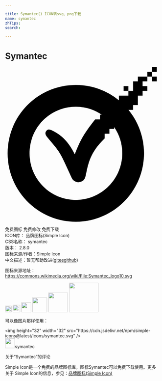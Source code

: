 ```yaml
---

title: Symantec() ICON转svg、png下载
name: symantec
zhTips: 
search: 

---
```


# Symantec  <small style="font-size: 60%;font-weight: 100"></small>

<div id="svg" class="svg-wrap">
<svg role="img" xmlns="http://www.w3.org/2000/svg" viewBox="0 0 24 24"><title>Symantec icon</title><path d="M22.877 0v.738h.738V0h-.738zm0 .738h-.738v.739h.738V.738zm0 .739v.738h.738v-.738h-.738zm-.738 0h-1.477v.738h-.738V3.69h-.738v.74h-1.479v.725A10.572 10.572 0 0011 2.77C5.136 2.77.385 7.52.385 13.385.385 19.248 5.136 24 11 24s10.615-4.752 10.615-10.615c0-2.56-.904-4.906-2.412-6.739h.72v-.738h.74V4.43h.737V3.69h.739v-.738H21.4v-.738h.739v-.738zM19.186 3.69v-.738h-.74v.738h.74zM11 6.154a7.193 7.193 0 014.033 1.23h-.28v.739h-.737c-1.927 2.409-2.414 3.466-3.182 5.414-.871-1.763-1.911-2.978-3.711-3.783l-.02-.006c-.327-.083-.493-.125-.718.19-.23.322-.092.613.183.955a35.212 35.212 0 00.586.703c.547.646 1.095 1.289 1.508 2.035.408.738.877 1.772 1.242 2.574.223.49.406.894.51 1.088.22.406.752.584.955.584.985-.117 1.08-.582 1.242-1.379l.057-.264c.336-1.574.771-3.203 2.824-5.158v-.736h.738V9.6h.74v-.295a7.193 7.193 0 011.26 4.08c0 3.99-3.24 7.23-7.23 7.23s-7.2-3.24-7.2-7.23 3.21-7.23 7.2-7.23z"/></svg>
</div>
<detail full-name='symantec'></detail>

<div class="detail-page">
<p>
<span><span class="badge-success badge">免费图标</span> <span class="badge-success badge">免费修改</span>  <span class="badge-success badge">免费下载</span> </span>
<br/>
<span>
ICON库：
<span class="badge-secondary badge">品牌图标(Simple Icon)</span> 
</span>
<br/>
<span>
CSS名称：
<span class="badge-secondary badge">symantec</span> 
</span>

<br/>
<span>
版本：
<span class="badge-secondary badge">2.8.0</span> 
</span>
<br/>
<span>图标来源/作者：<span class="badge-light badge">Simple Icon</span></span> 
<br/>
<span class="zh-detail">中文描述：暂无<span class="help-link"><span>帮助改进</span>(<a href="https://gitee.com/liuwave/icon-helper/edit/master/json/brands/symantec.json" target="_blank" rel="noopener noreferrer">gitee</a><a href="https://github.com/liuwave/icon-helper/edit/master/json/brands/symantec.json" target="_blank" rel="noopener noreferrer">github</a></span>)</span><br/>
</p>
</div><div class="description description alert alert-light"><p>图标来源地址：<a href="https://commons.wikimedia.org/wiki/File:Symantec_logo10.svg" target="_blank" rel="noopener noreferrer">https://commons.wikimedia.org/wiki/File:Symantec_logo10.svg</a></p></div>
<div class="alert alert-dark">
<img height="21" width="21" src="https://cdn.jsdelivr.net/npm/simple-icons@latest/icons/symantec.svg" />
<img height="24" width="24" src="https://cdn.jsdelivr.net/npm/simple-icons@latest/icons/symantec.svg" />
<img height="32" width="32" src="https://cdn.jsdelivr.net/npm/simple-icons@latest/icons/symantec.svg" />
<img height="48" width="48" src="https://cdn.jsdelivr.net/npm/simple-icons@latest/icons/symantec.svg" />
<img height="64" width="64" src="https://cdn.jsdelivr.net/npm/simple-icons@latest/icons/symantec.svg" />
<img height="96" width="96" src="https://cdn.jsdelivr.net/npm/simple-icons@latest/icons/symantec.svg" />

</div>
<div>
  <p>可以像图片那样使用：    
  </p>
  <div class="alert alert-primary" style="font-size: 14px">
    &lt;img height="32" width="32" src="https://cdn.jsdelivr.net/npm/simple-icons@latest/icons/symantec.svg" /&gt;
    <copy-btn content='<img height="32" width="32" src="https://cdn.jsdelivr.net/npm/simple-icons@latest/icons/symantec.svg" />'></copy-btn>
  </div>
  <div class="alert alert-secondary">
    <img height="32" width="32" src="https://cdn.jsdelivr.net/npm/simple-icons@latest/icons/symantec.svg" />symantec
    <copy-btn content="symantec" btn-title="复制图标名称"></copy-btn>
  </div>
</div>

<Vssue title="关于“Symantec”的评论" >关于“Symantec”的评论</Vssue>


<div><p>Simple Icon是一个免费的品牌图标库。图标Symantec可以免费下载使用。更多关于  Simple Icon的信息，参见：<a target="_blank" href="https://iconhelper.cn/brands.html">品牌图标(Simple Icon)</a>
</p></div>
